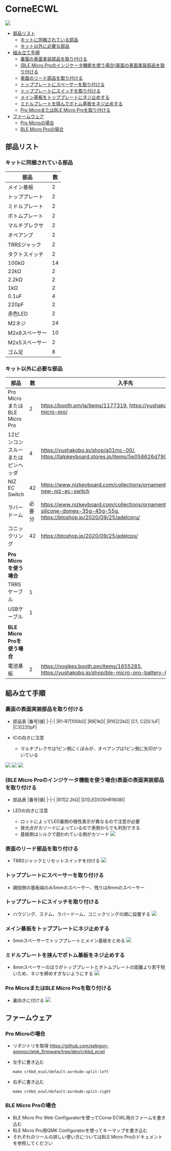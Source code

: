 # CorneECWL
![](img/main.JPG)

- [部品リスト](#部品リスト)
  - [キットに同梱されている部品](#キットに同梱されている部品)
  - [キット以外に必要な部品](#キット以外に必要な部品)
- [組み立て手順](#組み立て手順)
  - [裏面の表面実装部品を取り付ける](#裏面の表面実装部品を取り付ける)
  - [(BLE Micro Proのインジケータ機能を使う場合)表面の表面実装部品を取り付ける](#ble-micro-proのインジケータ機能を使う場合表面の表面実装部品を取り付ける)
  - [表面のリード部品を取り付ける](#表面のリード部品を取り付ける)
  - [トッププレートにスペーサーを取り付ける](#トッププレートにスペーサーを取り付ける)
  - [トッププレートにスイッチを取り付ける](#トッププレートにスイッチを取り付ける)
  - [メイン基板をトッププレートにネジ止めする](#メイン基板をトッププレートにネジ止めする)
  - [ミドルプレートを挟んでボトム基板をネジ止めする](#ミドルプレートを挟んでボトム基板をネジ止めする)
  - [Pro MicroまたはBLE Micro Proを取り付ける](#pro-microまたはble-micro-proを取り付ける)
- [ファームウェア](#ファームウェア)
  - [Pro Microの場合](#pro-microの場合)
  - [BLE Micro Proの場合](#ble-micro-proの場合)

## 部品リスト
### キットに同梱されている部品
|部品|数|
|-|-|
|メイン基板|2|
|トッププレート|2|
|ミドルプレート|2|
|ボトムプレート|2|
|マルチプレクサ|2|
|オペアンプ|2|
|TRRSジャック|2|
|タクトスイッチ|2|
|100kΩ|14|
|22kΩ|2|
|2.2kΩ|2|
|1kΩ|2|
|0.1uF|4|
|220pF|2|
|赤色LED|2|
|M2ネジ|24|
|M2x8スペーサー|10|
|M2x5スペーサー|2|
|ゴム足|8|



### キット以外に必要な部品

|部品|数|入手先|
|-|-|-|
|Pro MicroまたはBLE Micro Pro|2|https://booth.pm/ja/items/1177319, https://yushakobo.jp/shop/ble-micro-pro/|
|12ピンコンスルーまたはピンヘッダ|4|https://yushakobo.jp/shop/a01mc-00/, https://talpkeyboard.stores.jp/items/5e056626d790db16e2889233|
|NIZ EC Switch|42|https://www.nizkeyboard.com/collections/ornaments/products/2019-new-niz-ec-switch|
|ラバードーム|必要分|https://www.nizkeyboard.com/collections/ornaments/products/ec-silicone-domes-35g-45g-55g, https://btoshop.jp/2020/09/25/adelcpru/|
|コニックリング|42|https://btoshop.jp/2020/09/25/adelcps/|
||||
|**Pro Microを使う場合**|||
|TRRSケーブル|1|
|USBケーブル|1|
||||
|**BLE Micro Proを使う場合**|||
|電池基板|2|https://nogikes.booth.pm/items/1655285, https://yushakobo.jp/shop/ble-micro-pro-battery-board/|

## 組み立て手順
### 裏面の表面実装部品を取り付ける

- 部品表
    |番号|値|
    |-|-|
    |R1-R7|100kΩ|
    |R9|1kΩ|
    |R10|22kΩ|
    |C1, C2|0.1uF|
    |C3|220pF|

- ICの向きに注意
  - マルチプレクサは1ピン側にくぼみが、オペアンプは1ピン側に矢印がついている

![](img/img1.JPG)
![](img/img8.JPG)
![](img/img9.JPG)

### (BLE Micro Proのインジケータ機能を使う場合)表面の表面実装部品を取り付ける

- 部品表
    |番号|値|
    |-|-|
    |R11|2.2kΩ|
    |D1|LED(OSHR1608)|

- LEDの向きに注意
  - ロットによってLED裏側の極性表示が異なるので注意が必要
  - 発光点がカソードによっているので表側からでも判別できる
  - 基板側はシルクで囲われている側がカソード
![](img/img11.JPG)

### 表面のリード部品を取り付ける
- TRRSジャックとリセットスイッチを付ける
![](img/img2.JPG)

### トッププレートにスペーサーを取り付ける
- 親指側の基板端のみ5mmのスペーサー、残りは8mmのスペーサー

### トッププレートにスイッチを取り付ける
- ハウジング、ステム、ラバードーム、コニックリングの順に設置する
![](img/img3.JPG)

### メイン基板をトッププレートにネジ止めする
- 5mmスペーサーでトッププレートとメイン基板をとめる
![](img/img7.JPG)

### ミドルプレートを挟んでボトム基板をネジ止めする
- 8mmスペーサーのほうがトッププレートとボトムプレートの距離より若干短いため、ネジを締めすぎないようにする
![](img/img6.JPG)

### Pro MicroまたはBLE Micro Proを取り付ける
- 裏向きに付ける
![](img/img10.JPG)

## ファームウェア
### Pro Microの場合
- リポジトリを取得
    https://github.com/sekigon-gonnoc/qmk_firmware/tree/dev/crkbd_ecwl

- 左手に書き込む
    ```
    make crkbd_ecwl/default:avrdude-split-left
    ```

- 右手に書き込む
    ```
    make crkbd_ecwl/default:avrdude-split-right
    ```

### BLE Micro Proの場合

- BLE Micro Pro Web Configuratorを使ってCorne ECWL用のファームを書き込む
- BLE Micro Pro用QMK Configuratorを使ってキーマップを書き込む
- それぞれのツールの詳しい使い方についてはBLE Micro Proのドキュメントを参照してください